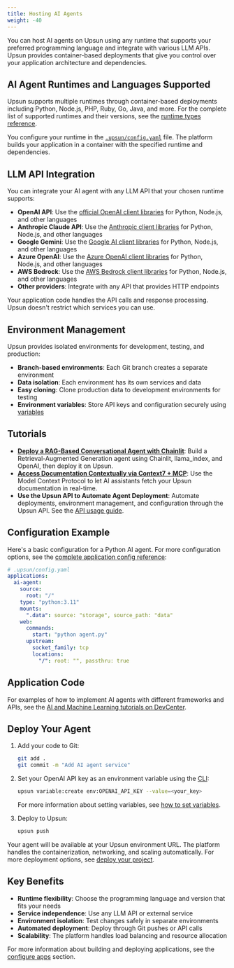 ```yaml
---
title: Hosting AI Agents
weight: -40
---
```


You can host AI agents on Upsun using any runtime that supports your preferred programming language and integrate with various LLM APIs. Upsun provides container-based deployments that give you control over your application architecture and dependencies.

## AI Agent Runtimes and Languages Supported

Upsun supports multiple runtimes through container-based deployments including Python, Node.js, PHP, Ruby, Go, Java, and more. For the complete list of supported runtimes and their versions, see the [runtime types reference](/create-apps/app-reference/single-runtime-image.md#types).

You configure your runtime in the [`.upsun/config.yaml`](/learn/overview/yaml/yaml-structure.md) file. The platform builds your application in a container with the specified runtime and dependencies.

## LLM API Integration

You can integrate your AI agent with any LLM API that your chosen runtime supports:

- **OpenAI API**: Use the [official OpenAI client libraries](https://platform.openai.com/docs/libraries) for Python, Node.js, and other languages
- **Anthropic Claude API**: Use the [Anthropic client libraries](https://docs.anthropic.com/en/docs/getting-started-with-the-api) for Python, Node.js, and other languages
- **Google Gemini**: Use the [Google AI client libraries](https://ai.google.dev/docs) for Python, Node.js, and other languages
- **Azure OpenAI**: Use the [Azure OpenAI client libraries](https://learn.microsoft.com/en-us/azure/ai-services/openai/) for Python, Node.js, and other languages
- **AWS Bedrock**: Use the [AWS Bedrock client libraries](https://docs.aws.amazon.com/bedrock/) for Python, Node.js, and other languages
- **Other providers**: Integrate with any API that provides HTTP endpoints

Your application code handles the API calls and response processing. Upsun doesn't restrict which services you can use.

## Environment Management

Upsun provides isolated environments for development, testing, and production:

- **Branch-based environments**: Each Git branch creates a separate environment
- **Data isolation**: Each environment has its own services and data
- **Easy cloning**: Clone production data to development environments for testing
- **Environment variables**: Store API keys and configuration securely using [variables](/development/variables/_index.md)

## Tutorials

- [**Deploy a RAG-Based Conversational Agent with Chainlit**](https://devcenter.upsun.com/posts/deploying-chainlit-with-rag/): Build a Retrieval-Augmented Generation agent using Chainlit, llama_index, and OpenAI, then deploy it on Upsun.
- [**Access Documentation Contextually via Context7 + MCP**](https://devcenter.upsun.com/posts/context7-mcp/): Use the Model Context Protocol to let AI assistants fetch your Upsun documentation in real-time.
- **Use the Upsun API to Automate Agent Deployment**: Automate deployments, environment management, and configuration through the Upsun API. See the [API usage guide](https://devcenter.upsun.com/posts/using-the-upsun-api/).

## Configuration Example

Here's a basic configuration for a Python AI agent. For more configuration options, see the [complete application config reference](/create-apps/app-reference/single-runtime-image.md):

```yaml
# .upsun/config.yaml
applications:
  ai-agent:
    source:
      root: "/"
    type: "python:3.11"
    mounts:
      ".data": source: "storage", source_path: "data"
    web:
      commands:
        start: "python agent.py"
      upstream:
        socket_family: tcp
        locations:
          "/": root: "", passthru: true
```

## Application Code

For examples of how to implement AI agents with different frameworks and APIs, see the [AI and Machine Learning tutorials on DevCenter](https://devcenter.upsun.com/posts/?utm_source=docs&utm_medium=ai-agent&utm_campaign=tutorials).

## Deploy Your Agent

1. Add your code to Git:
   ```bash
   git add .
   git commit -m "Add AI agent service"
   ```

2. Set your OpenAI API key as an environment variable using the [CLI](/administration/cli/_index.md):
   ```bash
   upsun variable:create env:OPENAI_API_KEY --value=<your_key>
   ```

   For more information about setting variables, see [how to set variables](/development/variables/set-variables.md).

3. Deploy to Upsun:
   ```bash
   upsun push
   ```

Your agent will be available at your Upsun environment URL. The platform handles the containerization, networking, and scaling automatically. For more deployment options, see [deploy your project](/learn/overview/build-deploy.md).

## Key Benefits

- **Runtime flexibility**: Choose the programming language and version that fits your needs
- **Service independence**: Use any LLM API or external service
- **Environment isolation**: Test changes safely in separate environments
- **Automated deployment**: Deploy through Git pushes or API calls
- **Scalability**: The platform handles load balancing and resource allocation

For more information about building and deploying applications, see the [configure apps](/create-apps/_index.md) section.
